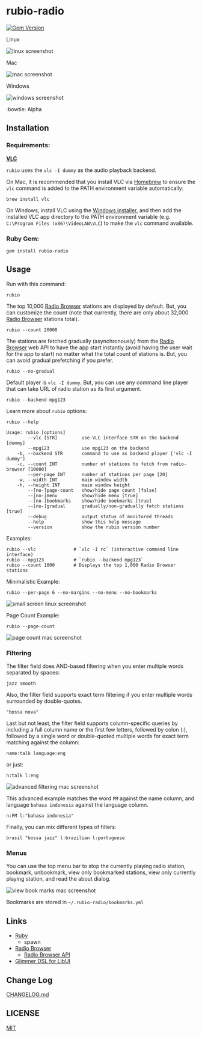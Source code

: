 # rubio-radio
[![Gem Version](https://badge.fury.io/rb/rubio-radio.svg)](https://badge.fury.io/rb/rubio-radio)

Linux

![linux screenshot](screenshots/rubio-radio-linux.png)

Mac

![mac screenshot](screenshots/rubio-radio-mac.png)

Windows

![windows screenshot](screenshots/rubio-radio-windows.png)

:bowtie: Alpha

## Installation

### Requirements:

**[VLC](https://github.com/videolan/vlc)**

`rubio` uses the `vlc -I dummy` as the audio playback backend.

On Mac, it is recommended that you install VLC via [Homebrew](https://brew.sh/) to ensure the `vlc` command is added to the PATH environment variable automatically:

```
brew install vlc
```

On Windows, install VLC using the [Windows installer](https://www.videolan.org/vlc/download-windows.html), and then add the installed VLC app directory to the PATH environment variable (e.g. `C:\Program Files (x86)\VideoLAN\VLC`) to make the `vlc` command available.

### Ruby Gem:

```
gem install rubio-radio
```

## Usage

Run with this command:

```
rubio
```

The top 10,000 [Radio Browser](https://www.radio-browser.info/) stations are displayed by default. But, you can customize the count (note that currently, there are only about 32,000 [Radio Browser](https://www.radio-browser.info/) stations total).

```
rubio --count 20000
```

The stations are fetched gradually (asynchronously) from the [Radio Browser](https://www.radio-browser.info/) web API to have the app start instantly (avoid having the user wait for the app to start) no matter what the total count of stations is. But, you can avoid gradual prefetching if you prefer.

```
rubio --no-gradual
```

Default player is `vlc -I dummy`. But, you can use any command line player that can take URL of radio station as its first argument.

```
rubio --backend mpg123
```

Learn more about `rubio` options:

```
rubio --help
```

```
Usage: rubio [options]
        --vlc [STR]         use VLC interface STR on the backend [dummy]
        --mpg123            use mpg123 on the backend
    -b, --backend STR       command to use as backend player ['vlc -I dummy']
    -c, --count INT         number of stations to fetch from radio-browser [10000]
        --per-page INT      number of stations per page [20]
    -w, --width INT         main window width
    -h, --height INT        main window height
        --[no-]page-count   show/hide page count [false]
        --[no-]menu         show/hide menu [true]
        --[no-]bookmarks    show/hide bookmarks [true]
        --[no-]gradual      gradually/non-gradually fetch stations [true]
        --debug             output status of monitored threads
        --help              show this help message
        --version           show the rubio version number
```

Examples:

```
rubio --vlc              # `vlc -I rc` (interactive command line interface)
rubio --mpg123           # `rubio --backend mpg123`
rubio --count 1000       # Displays the top 1,000 Radio Browser stations
```

Minimalistic Example:

```
rubio --per-page 6 --no-margins --no-menu --no-bookmarks
```

![small screen linux screenshot](screenshots/rubio-radio-linux-example-small.png)

Page Count Example:

```
rubio --page-count
```

![page count mac screenshot](screenshots/rubio-radio-mac-example-page-count.png)

### Filtering

The filter field does AND-based filtering when you enter multiple words separated by spaces:

```
jazz smooth
```

Also, the filter field supports exact term filtering if you enter multiple words surrounded by double-quotes.

```
"bossa nova"
```

Last but not least, the filter field supports column-specific queries by including a full column name or the first few letters, followed by colon (:), followed by a single word or double-quoted multiple words for exact term matching against the column:

```
name:talk language:eng
```

or just:

```
n:talk l:eng
```

![advanced filtering mac screenshot](screenshots/rubio-radio-mac-example-advanced-filtering.png)

This advanced example matches the word `FM` against the name column, and language `bahasa indonesia` against the language column.

```
n:FM l:"bahasa indonesia"
```

Finally, you can mix different types of filters:

```
brasil "bossa jazz" l:brazilian l:portuguese
```

### Menus

You can use the top menu bar to stop the currently playing radio station, bookmark, unbookmark, view only bookmarked stations, view only currently playing station, and read the about dialog.

![view book marks mac screenshot](screenshots/rubio-radio-mac-example-view-bookmarks.png)

Bookmarks are stored in `~/.rubio-radio/bookmarks.yml`

## Links

* [Ruby](https://github.com/ruby/ruby)
  * spawn
* [Radio Browser](https://www.radio-browser.info/)
  * [Radio Browser API](https://de1.api.radio-browser.info/)
* [Glimmer DSL for LibUI](https://github.com/AndyObtiva/glimmer-dsl-libui)

## Change Log

[CHANGELOG.md](CHANGELOG.md)

## LICENSE

[MIT](LICENSE.txt)

